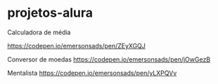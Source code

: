 # projetos-alura
Calculadora de média

https://codepen.io/emersonsads/pen/ZEyXGQJ

Conversor de moedas
https://codepen.io/emersonsads/pen/jOwGezB

Mentalista
https://codepen.io/emersonsads/pen/yLXPQVv
